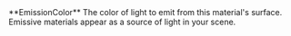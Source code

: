 <tr>
<td>**EmissionColor**</td>
<td>The color of light to emit from this material's surface. Emissive materials appear as a source of light in your scene.</td>
</tr>